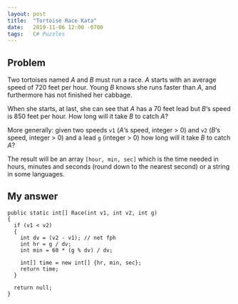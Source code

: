 ```yaml
---
layout: post
title:  "Tortoise Race Kata"
date:   2019-11-06 12:00 -0700
tags:   C# Puzzles
---
```

## Problem
Two tortoises named *A* and *B* must run a race. *A* starts with an average speed of 720 feet per hour. Young *B* knows she runs faster than *A*, and furthermore has not finished her cabbage.

When she starts, at last, she can see that *A* has a 70 feet lead but *B*‘s speed is 850 feet per hour. How long will it take *B* to catch *A*?

More generally: given two speeds `v1` (*A*‘s speed, integer > 0) and `v2` (*B*‘s speed, integer > 0) and a lead `g` (integer > 0) how long will it take *B* to catch *A*?

The result will be an array `[hour, min, sec]` which is the time needed in hours, minutes and seconds (round down to the nearest second) or a string in some languages.

## My answer

<pre><code class="language-csharp">public static int[] Race(int v1, int v2, int g)
{
  if (v1 < v2)
  {
    int dv = (v2 - v1); // net fph
    int hr = g / dv;
    int min = 60 * (g % dv) / dv;

    int[] time = new int[] {hr, min, sec};
    return time;
  }
    
  return null;
}</code></pre>
